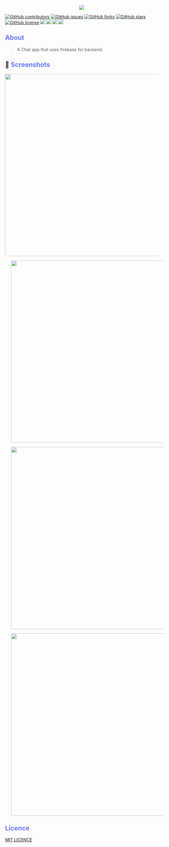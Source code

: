 <div align='center'>
<img src="https://user-images.githubusercontent.com/40351413/117207969-e1fcd200-adf4-11eb-8d56-28e072ae9d9c.png">
</div>

[![GitHub contributors](https://img.shields.io/github/contributors/AdelRizq/Chat)](https://github.com/AdelRizq/Chat/contributors)
[![GitHub issues](https://img.shields.io/github/issues/AdelRizq/Chat)](https://github.com/AdelRizq/Chat/issues)
[![GitHub forks](https://img.shields.io/github/forks/AdelRizq/Chat)](https://github.com/AdelRizq/Chat/network)
[![GitHub stars](https://img.shields.io/github/stars/AdelRizq/Chat)](https://github.com/AdelRizq/Chat/stargazers)
[![GitHub license](https://img.shields.io/github/license/AdelRizq/Chat)](https://github.com/AdelRizq/Chat/blob/master/LICENSE)
<img src="https://img.shields.io/github/languages/count/AdelRizq/Chat" />
<img src="https://img.shields.io/github/languages/top/AdelRizq/Chat" />
<img src="https://img.shields.io/github/languages/code-size/AdelRizq/Chat" />
<img src="https://img.shields.io/github/issues-pr-raw/AdelRizq/Chat" />

## <font color='6776FF'>About</font>

> A Chat app that uses firebase for backend.

## 📱 <font color='6776FF'>Screenshots</font>

<p align="middle">
  <img src="https://user-images.githubusercontent.com/40351413/117271144-31c1b480-ae5a-11eb-91a2-7bf059c4786a.jpg" height="600px"/>
</p>

<p align="middle">
  <img src="https://user-images.githubusercontent.com/40351413/117271160-34bca500-ae5a-11eb-8311-8f7b97f17e60.jpg" style="margin: 0px 20px 0px 20px;"  height="600px"/>
</p>

<p align="middle">
  <img src="https://user-images.githubusercontent.com/40351413/117271135-30908780-ae5a-11eb-88d5-b265fe6ea559.jpg" style="margin: 0px 20px 0px 20px;"  height="600px"/>
</p>

<p align="middle">
  <img src="https://user-images.githubusercontent.com/40351413/117271148-32f2e180-ae5a-11eb-90a0-9a92de5a765f.jpg" style="margin: 0px 20px 0px 20px;"  height="600px"/>
</p>

## <font color='6776FF'>Licence</font>

[MIT LICENCE](https://github.com/AdelRizq/Chat/blob/main/LICENSE)
